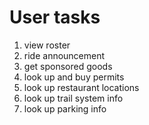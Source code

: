 # User tasks
1. view roster
2. ride announcement
3. get sponsored goods
4. look up and buy permits
5. look up restaurant locations
6. look up trail system info
7. look up parking info